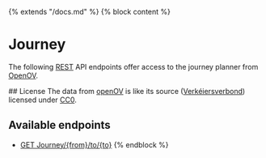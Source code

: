 {% extends "/docs.md" %}
{% block content %}
# Journey
The following [REST](https://en.wikipedia.org/wiki/Representational_state_transfer) API endpoints offer access to the journey planner from [OpenOV](http://openov.nl).

## License
The data from [openOV](http://openov.nl) is like its source ([Verkéiersverbond](https://data.public.lu/en/datasets/horaires-et-arrets-des-transport-publics/)) licensed under [CC0](https://creativecommons.org/publicdomain/zero/1.0/).

## Available endpoints
- [GET Journey/{from}/to/{to}](/RESTAPIs/Journey/planner.md)
{% endblock %}
